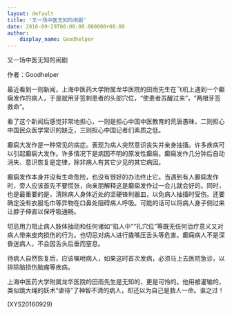 ```yaml
---
layout: default
title: '又一场中医无知的闹剧'
date: 2016-09-29T00:00:00.000000+08:00
author:
    display_name: Goodhelper
---
```


又一场中医无知的闹剧

作者：Goodhelper

最近看到一则新闻，上海中医药大学附属龙华医院的田雨先生在飞机上遇到一个癫痫发作的病人，于是就用牙签刺患者的头部穴位，“使患者苏醒过来”，“两根牙签救命”。

看了这个新闻后感觉非常地担心，一则是担心中国中医教育的荒唐愚昧，二则担心中国民众医学常识的缺乏，三则担心中国记者们素质之低。

癫痫大发作是一种常见的病症。表现为病人突然意识丧失并亲身抽搐。许多疾病可以引起癫痫大发作。许多情况下是病因不明的原发性癫痫。癫痫发作几分钟后自动消失、意识恢复是定律，除非病人有其它少见的其它病因。

癫痫发作本身并没有生命危险，也没有很好的办法终止它。当遇到有人癫痫发作时，旁人应该首先不要慌张，向亲朋解释这是癫痫发作过一会儿就会好的。同时，也是最重要的是，清除病人身体近处的坚硬锋利器皿，以免病人抽搐时受伤。还要确定没有衣服毛巾等异物在口鼻处阻碍病人呼吸。可能的话可以将病人身子侧过来让脖子伸直以保呼吸通畅。

切忌用力阻止病人肢体抽动和任何诸如“掐人中”“扎穴位”等既无任何治疗意义又对病人带来皮肉损伤的行为。也切忌对病人进行撬嘴压舌头等危害。癫痫病人不是深昏迷病人，不会因舌头后垂而窒息。

待病人自然恢复后，应该嘱咐病人，如果这时首次发病，必须马上去医院急诊，以排除脑损伤脑瘤等疾病。

上海中医药大学附属龙华医院的田雨先生是无知的，更是可怜的。他用被灌输的，类似跳大绳的妖术“虐待”了神智不清的病人，却还以为自己是救人一命。谁之过！

(XYS20160929)

